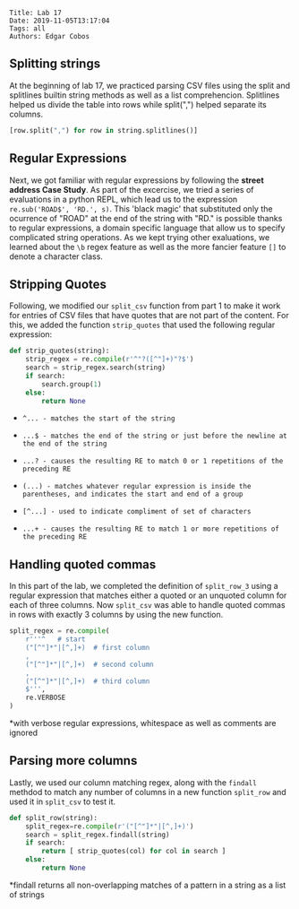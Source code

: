     Title: Lab 17
    Date: 2019-11-05T13:17:04
    Tags: all
    Authors: Edgar Cobos

## Splitting strings

At the beginning of lab 17, we practiced parsing CSV files using the split and splitlines builtin string methods as well as a list comprehencion. Splitlines helped us divide the table into rows while split(",") helped separate its columns.

``` py
[row.split(",") for row in string.splitlines()]
```

## Regular Expressions

Next, we got familiar with regular expressions by following the **street address Case Study**. As part of the excercise, we tried a series of evaluations in a python REPL, which lead us to the expression `re.sub('ROAD$', 'RD.', s)`. This 'black magic' that substituted only the ocurrence of "ROAD" at the end of the string with "RD." is possible thanks to regular expressions, a domain specific language that allow us to specify complicated string operations. As we kept trying other exaluations, we learned about the `\b` regex feature as well as the more fancier feature `[]` to denote a character class.

## Stripping Quotes

Following, we modified our `split_csv` function from part 1 to make it work for entries of CSV files that have quotes that are not part of the content. For this, we added the function `strip_quotes` that used the following regular expression:

``` py
def strip_quotes(string):
    strip_regex = re.compile(r'^"?([^"]+)"?$')
    search = strip_regex.search(string)
    if search:
        search.group(1)
    else:
        return None
```

* `^... - matches the start of the string`

* `...$ - matches the end of the string or just before the newline at the end of the string`

* `...? - causes the resulting RE to match 0 or 1 repetitions of the preceding RE`

* `(...) - matches whatever regular expression is inside the parentheses, and indicates the start and end of a group`

* `[^...] - used to indicate compliment of set of characters`

* `...+ - causes the resulting RE to match 1 or more repetitions of the preceding RE`

 ## Handling quoted commas

 In this part of the lab, we completed the definition of `split_row_3` using a regular expression that matches either a quoted or an unquoted column for each of three columns. Now `split_csv` was able to handle quoted commas in rows with exactly 3 columns by using the new function.

``` py
split_regex = re.compile(
    r'''^   # start
    ("[^"]*"|[^,]+)  # first column
    ,
    ("[^"]*"|[^,]+)  # second column
    ,
    ("[^"]*"|[^,]+)  # third column
    $''',
    re.VERBOSE
)
```

*with verbose regular expressions, whitespace as well as comments are ignored

## Parsing more columns

Lastly, we used our column matching regex, along with the `findall` methdod to match any number of columns in a new function `split_row` and used it in `split_csv` to test it.

``` py
def split_row(string):
    split_regex=re.compile(r'("[^"]*"|[^,]+)')
    search = split_regex.findall(string)
    if search:
        return [ strip_quotes(col) for col in search ]
    else:
        return None
```

*findall returns all non-overlapping matches of a pattern in a string as a list of strings

<!-- more -->

